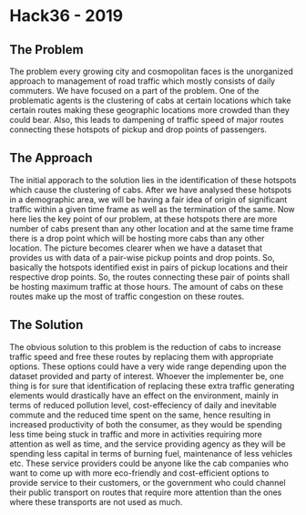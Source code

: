 # Hack36 - 2019

## The Problem

The problem every growing city and cosmopolitan faces is the unorganized approach to management of road traffic which mostly consists of daily commuters. We have focused on a part of the problem. One of the problematic agents is the clustering of cabs at certain locations which take certain routes making these geographic locations more crowded than they could bear. Also, this leads to dampening of traffic speed of major routes connecting these hotspots of pickup and drop points of passengers.

## The Approach

The initial apporach to the solution lies in the identification of these hotspots which cause the clustering of cabs. After we have analysed these hotspots in a demographic area, we will be having a fair idea of origin of significant traffic within a given time frame as well as the termination of the same. Now here lies the key point of our problem, at these hotspots there are more number of cabs present than any other location and at the same time frame there is a drop point which will be hosting more cabs than any other location. The picture becomes clearer when we have a dataset that provides us with data of a pair-wise pickup points and drop points. So, basically the hotspots identified exist in pairs of pickup locations and their respective drop points. So, the routes connecting these pair of points shall be hosting maximum traffic at those hours. The amount of cabs on these routes make up the most of traffic congestion on these routes.

## The Solution

The obvious solution to this problem is the reduction of cabs to increase traffic speed and free these routes by replacing them with appropriate options. These options could have a very wide range depending upon the dataset provided and party of interest. Whoever the implementer be, one thing is for sure that identification of replacing these extra traffic generating elements would drastically have an effect on the environment, mainly in terms of reduced pollution level, cost-effeciency of daily and inevitable commute and the reduced time spent on the same, hence resulting in increased productivity of both the consumer, as they would be spending less time being stuck in traffic and more in activities requiring more attention as well as time, and the service providing agency as they will be spending less capital in terms of burning fuel, maintenance of less vehicles etc. These service providers could be anyone like the cab companies who want to come up with more eco-friendly and cost-efficient options to provide service to their customers, or the government who could channel their public transport on routes that require more attention than the ones where these transports are not used as much.
